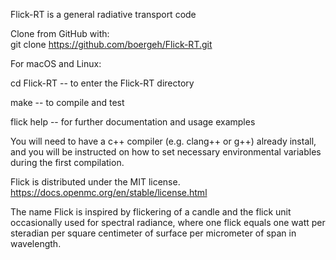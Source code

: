 
Flick-RT is a general radiative transport code  

Clone from GitHub with:  
 git clone https://github.com/boergeh/Flick-RT.git  

For macOS and Linux:

 cd Flick-RT -- to enter the Flick-RT directory  

 make -- to compile and test  

 flick help -- for further documentation and usage examples  

You will need to have a c++ compiler (e.g. clang++ or g++) already install, and you will be instructed on how to set necessary environmental variables during the first compilation.  

Flick is distributed under the MIT license.  
https://docs.openmc.org/en/stable/license.html

The name Flick is inspired by flickering of a candle and the flick
unit occasionally used for spectral radiance, where one flick equals
one watt per steradian per square centimeter of surface per micrometer
of span in wavelength.  
